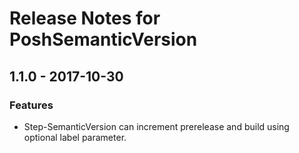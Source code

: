 # Release Notes for PoshSemanticVersion

## 1.1.0 - 2017-10-30
### Features
- Step-SemanticVersion can increment prerelease and build using optional label parameter.